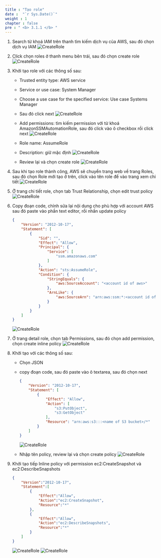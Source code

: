 ```yaml
---
title : "Tạo role"
date :  "`r Sys.Date()`" 
weight : 1 
chapter : false
pre : " <b> 3.1.1 </b> "
---
```


1. Search từ khoá IAM trên thanh tìm kiếm dịch vụ của AWS, sau đó chọn dịch vụ IAM 
    ![CreateRole](../../../image/3/3.1.1.1.png)

2. Click chọn roles ở thanh menu bên trái, sau đó chọn create role
    ![CreateRole](../../../image/3/3.1.1.2.png)


3. Khởi tạo role với các thông số sau:
    - Trusted entity type: AWS service
    - Service or use case: System Manager
    - Choose a use case for the specified service: Use case Systems Manager
    - Sau đó click next
    ![CreateRole](../../../image/3/3.1.1.3.png)


    - Add permissions: tìm kiếm permission với từ khoá AmazonSSMAutomationRole, sau đó click vào ô checkbox rồi click next
    ![CreateRole](../../../image/3/3.1.1.4.png)

    - Role name: AssumeRole
    - Description: giữ mặc định
    ![CreateRole](../../../image/3/3.1.1.5.png)

    - Review lại và chọn create role
    ![CreateRole](../../../image/3/3.1.1.6.png)

  
  

4. Sau khi tạo role thành công, AWS sẽ chuyển trang web về trang Roles, sau đó chọn Role mới tạo ở trên, click vào tên role để vào trang xem chi tiết
    ![CreateRole](../../../image/3/3.1.1.7.png)


5. Ở trang chi tiết role, chọn tab Trust Relationship, chọn edit trust policy 
    ![CreateRole](../../../image/3/3.1.1.8.png)



6.  Copy đoạn code, chỉnh sửa lại nội dung cho phù hợp với account AWS sau đó paste vào phần text editor, rồi nhấn update policy

    ```json
    {
        "Version": "2012-10-17",
        "Statement": [
            {
                "Sid": "",
                "Effect": "Allow",
                "Principal": {
                    "Service": [
                        "ssm.amazonaws.com"
                    ]
                },
                "Action": "sts:AssumeRole",
                "Condition": {
                    "StringEquals": {
                        "aws:SourceAccount": "<account id of aws>"
                    },
                    "ArnLike": {
                        "aws:SourceArn": "arn:aws:ssm:*:<account id of aws>:automation-execution/*"
                    }
                }
            }
        ]
    }
    ```
    ![CreateRole](../../../image/3/3.1.1.9.png)



7. Ở trang detail role, chọn tab Permissions, sau đó chọn add permission, chọn create inline policy 
    ![CreateRole](../../../image/3/3.1.1.10.png)


8. Khởi tạo với các thông số sau: 
    - Chọn JSON
    - copy đoạn code, sau đó paste vào ô textarea, sau đó chọn next
        ```json
        {
            "Version": "2012-10-17",
            "Statement": [
                {
                    "Effect": "Allow",
                    "Action": [
                        "s3:PutObject",
                        "s3:GetObject"
                    ],
                    "Resource": "arn:aws:s3:::<name of S3 bucket>/*"
                }
            ]
        }
        ```
        ![CreateRole](../../../image/3/3.1.1.11.png)


    - Nhập tên policy, review lại và chọn create policy
    ![CreateRole](../../../image/3/3.1.1.12.png)
  

9. Khởi tạo tiếp Inline policy với permission ec2:CreateSnapshot và ec2:DescribeSnapshots
    ```json
    {
        "Version":"2012-10-17",
        "Statement":[
            {
                "Effect":"Allow",
                "Action":"ec2:CreateSnapshot",
                "Resource":"*"
            },
            {
                "Effect":"Allow",
                "Action":"ec2:DescribeSnapshots",
                "Resource":"*"
            }
        ]
    }
    ```
    ![CreateRole](../../../image/3/3.1.1.13.png)
    ![CreateRole](../../../image/3/3.1.1.14.png)

















